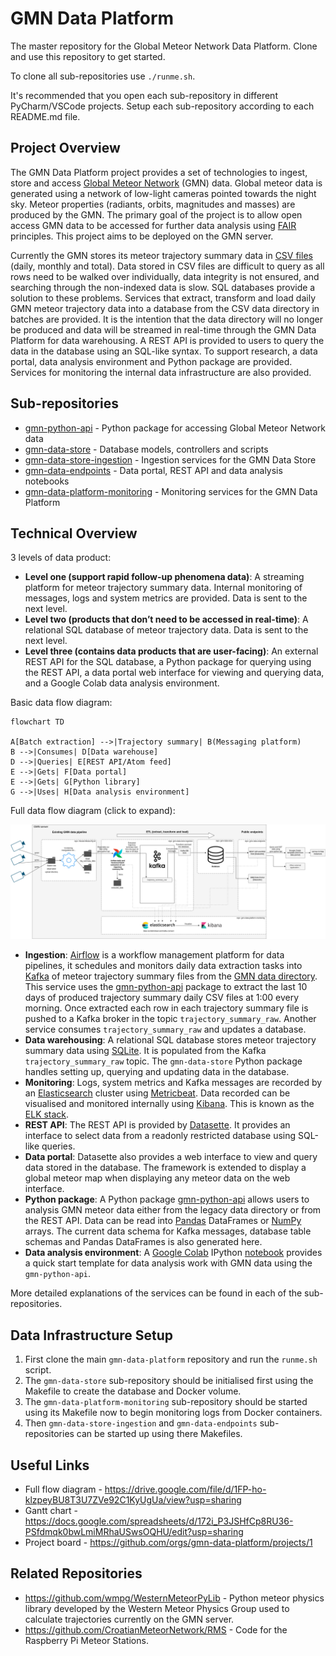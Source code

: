 # GMN Data Platform
The master repository for the Global Meteor Network Data Platform. Clone and use this repository to get started.
 
To clone all sub-repositories use `./runme.sh`. 
 
It's recommended that you open each sub-repository in different PyCharm/VSCode projects. Setup each sub-repository according to each README.md file.
 
## Project Overview
The GMN Data Platform project provides a set of technologies to ingest, store and access [Global Meteor Network](https://globalmeteornetwork.org/) (GMN) data. Global meteor data is generated using a network of low-light cameras pointed towards the night sky. Meteor properties (radiants, orbits, magnitudes and masses) are produced by the GMN. The primary goal of the project is to allow open access GMN data to be accessed for further data analysis using [FAIR](https://www.go-fair.org/fair-principles/) principles. This project aims to be deployed on the GMN server.
 
Currently the GMN stores its meteor trajectory summary data in [CSV files](https://globalmeteornetwork.org/data/traj_summary_data/) (daily, monthly and total). Data stored in CSV files are difficult to query as all rows need to be walked over individually, data integrity is not ensured, and searching through the non-indexed data is slow. SQL databases provide a solution to these problems. Services that extract, transform and load daily GMN meteor trajectory data into a database from the CSV data directory in batches are provided. It is the intention that the data directory will no longer be produced and data will be streamed in real-time through the GMN Data Platform for data warehousing. A REST API is provided to users to query the data in the database using an SQL-like syntax. To support research, a data portal, data analysis environment and Python package are provided. Services for monitoring the internal data infrastructure are also provided.
 
## Sub-repositories
- [gmn-python-api](https://github.com/gmn-data-platform/gmn-python-api) - Python package for accessing Global Meteor Network data
- [gmn-data-store](https://github.com/gmn-data-platform/gmn-data-store) - Database models, controllers and scripts
- [gmn-data-store-ingestion](https://github.com/gmn-data-platform/gmn-data-store-ingestion) - Ingestion services for the GMN Data Store
- [gmn-data-endpoints](https://github.com/gmn-data-platform/gmn-data-endpoints) - Data portal, REST API and data analysis notebooks
- [gmn-data-platform-monitoring](https://github.com/gmn-data-platform/gmn-data-platform-monitoring) - Monitoring services for the GMN Data Platform
 
## Technical Overview
 
3 levels of data product:
- **Level one (support rapid follow-up phenomena data)**: A streaming platform for meteor trajectory summary data. Internal monitoring of messages, logs and system metrics are provided. Data is sent to the next level.
- **Level two (products that don’t need to be accessed in real-time)**: A relational SQL database of meteor trajectory data. Data is sent to the next level. 
- **Level three (contains data products that are user-facing)**: An external REST API for the SQL database, a Python package for querying using the REST API, a data portal web interface for viewing and querying data, and a Google Colab data analysis environment.
 
Basic data flow diagram:
```mermaid
flowchart TD
 
A[Batch extraction] -->|Trajectory summary| B(Messaging platform)
B -->|Consumes| D[Data warehouse]
D -->|Queries| E[REST API/Atom feed]
E -->|Gets| F[Data portal]
E -->|Gets| G[Python library]
G -->|Uses| H[Data analysis environment]
```
 
Full data flow diagram (click to expand):

![GMN Data Platform Flow Diagram](GMN%20Data%20Platform%20Flow%20Diagram%20V3.drawio.png)


- **Ingestion**: [Airflow](https://airflow.apache.org/) is a workflow management platform for data pipelines, it schedules and monitors daily data extraction tasks into [Kafka](https://kafka.apache.org/) of meteor trajectory summary files from the [GMN data directory](https://globalmeteornetwork.org/data/traj_summary_data/). This service uses the [gmn-python-api](https://github.com/gmn-data-platform/gmn-python-api) package to extract the last 10 days of produced trajectory summary daily CSV files at 1:00 every morning. Once extracted each row in each trajectory summary file is pushed to a Kafka broker in the topic `trajectory_summary_raw`. Another service consumes `trajectory_summary_raw` and updates a database.
- **Data warehousing**: A relational SQL database stores meteor trajectory summary data using [SQLite](https://www.sqlite.org/index.html). It is populated from the Kafka `trajectory_summary_raw` topic. The `gmn-data-store` Python package handles setting up, querying and updating data in the database.
- **Monitoring**: Logs, system metrics and Kafka messages are recorded by an [Elasticsearch](https://www.elastic.co/) cluster using [Metricbeat](https://www.elastic.co/beats/metricbeat). Data recorded can be visualised and monitored internally using [Kibana](https://www.elastic.co/kibana/). This is known as the [ELK stack](https://www.elastic.co/what-is/elk-stack).
- **REST API**: The REST API is provided by [Datasette](https://datasette.io/). It provides an interface to select data from a readonly restricted database using SQL-like queries.
- **Data portal**: Datasette also provides a web interface to view and query data stored in the database. The framework is extended to display a global meteor map when displaying any meteor data on the web interface.
- **Python package**: A Python package [gmn-python-api](https://github.com/gmn-data-platform/gmn-python-api) allows users to analysis GMN meteor data either from the legacy data directory or from the REST API. Data can be read into [Pandas](https://pandas.pydata.org/) DataFrames or [NumPy](https://numpy.org/) arrays. The current data schema for Kafka messages, database table schemas and Pandas DataFrames is also generated here.
- **Data analysis environment**: A [Google Colab](https://colab.research.google.com/?utm_source=scs-index) IPython [notebook](https://colab.research.google.com/github/gmn-data-platform/gmn-data-endpoints/blob/29f8c820bda950bf10d94e93c202857d73566e20/gmn_data_analysis_template.ipynb) provides a quick start template for data analysis work with GMN data using the `gmn-python-api`.
 
More detailed explanations of the services can be found in each of the sub-repositories.

## Data Infrastructure Setup
1. First clone the main `gmn-data-platform` repository and run the `runme.sh` script.
2. The `gmn-data-store` sub-repository should be initialised first using the Makefile to create the database and Docker volume.
3. The `gmn-data-platform-monitoring` sub-repository should be started using its Makefile now to begin monitoring logs from Docker containers.
4. Then `gmn-data-store-ingestion` and `gmn-data-endpoints` sub-repositories can be started up using there Makefiles.

## Useful Links
- Full flow diagram - https://drive.google.com/file/d/1FP-ho-klzpeyBU8T3U7ZVe92C1KyUgUa/view?usp=sharing
- Gantt chart - https://docs.google.com/spreadsheets/d/172i_P3JSHfCp8RU36-PSfdmqk0bwLmiMRhaUSwsOQHU/edit?usp=sharing
- Project board - https://github.com/orgs/gmn-data-platform/projects/1
 
## Related Repositories
- https://github.com/wmpg/WesternMeteorPyLib - Python meteor physics library developed by the Western Meteor Physics Group used to calculate trajectories currently on the GMN server.
- https://github.com/CroatianMeteorNetwork/RMS - Code for the Raspberry Pi Meteor Stations.
